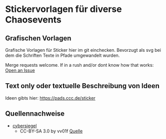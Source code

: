 # Stickervorlagen für diverse Chaosevents

## Grafischen Vorlagen

Grafische Vorlagen für Sticker hier im git einchecken. Bevorzugt als svg bei dem
die Schriften Texte in Pfade umgewandelt wurden.

Merge requests welcome. If in a rush and/or dont know how that works: [Open an Issue](https://chaos.expert/ccc-ffm/sticker/issues/new)

## Text only oder textuelle Beschreibung von Ideen

Ideen gibts hier: https://pads.ccc.de/sticker

## Quellennachweise

  * [cybersiegel](andere/cybergepruef.svg)
    * CC-BY-SA 3.0 by vv01f [Quelle](https://media.c3d2.de/u/vv01f/m/cyber-sicher-63c5/)


